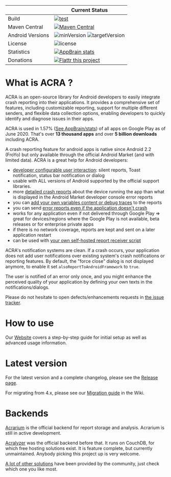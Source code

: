 
||Current Status|
|---|---|
|Build|[ ![test](https://github.com/ACRA/acra/workflows/test/badge.svg?branch=master) ](https://github.com/ACRA/acra/actions?query=workflow%3Atest)|
|Maven Central|[![Maven Central](https://img.shields.io/maven-central/v/ch.acra/acra-core.svg)](https://search.maven.org/#search%7Cga%7C1%7Cg%3A%22ch.acra%22)|
|Android Versions|![minVersion](https://img.shields.io/badge/dynamic/json?label=Android%20Min%20Version&query=version&url=https%3A%2F%2Ffaendir.com%2Fandroid%2Facra.php%3Fversion%3Dandroid-min) ![targetVersion](https://img.shields.io/badge/dynamic/json?label=Android%20Target%20Version&query=version&url=https%3A%2F%2Ffaendir.com%2Fandroid%2Facra.php%3Fversion%3Dandroid-target)|
|License|![license](https://img.shields.io/github/license/ACRA/acra.svg)|
| Statistics|[![AppBrain stats](https://www.appbrain.com/stats/libraries/shield/acra.svg)](https://www.appbrain.com/stats/libraries/details/acra/acra)|
|Donations|[![Flattr this project](http://api.flattr.com/button/flattr-badge-large.png)](https://flattr.com/submit/auto?user_id=kevingaudin&url=http://acra.ch&title=ACRA%20-%20Application%20Crash%20Reports%20for%20Android&language=&tags=opensource%2Candroid&category=software&description=ACRA%20%28Application%20Crash%20Reports%20for%20Android%29%20is%20an%20open%20source%20android%20library%20for%20developers%2C%20enabling%20their%20apps%20to%20send%20detailed%20reports%20when%20they%20crash.)|

What is ACRA ?
==============

ACRA is an open-source library for Android developers to easily integrate crash reporting into their applications. It provides a comprehensive set of features, including customizable reporting, support for multiple different senders, and flexible data collection options, enabling developers to quickly identify and diagnose issues in their apps.

ACRA is used in 1.57% ([See AppBrain/stats](https://www.appbrain.com/stats/libraries/details/acra/acra)) of all apps on Google Play as of June 2020. That's over **13 thousand apps** and over **5 billion downloads** including ACRA.

A crash reporting feature for android apps is native since Android 2.2 (FroYo) but only available through the official Android Market (and with limited data). ACRA is a great help for Android developers:

  * [developer configurable user interaction](https://www.acra.ch/docs/Interactions): silent reports, Toast notification, status bar notification or dialog
  * usable with ALL versions of Android supported by the official support libraries.
  * more [detailed crash reports](https://www.acra.ch/javadoc/latest/org/acra/ReportField.html) about the device running the app than what is displayed in the Android Market developer console error reports
  * you can [add your own variables content or debug traces](https://www.acra.ch/docs/AdvancedUsage#adding-your-own-custom-variables-or-traces-in-crash-reports-breadcrumbs) to the reports
  * you can send [error reports even if the application doesn't crash](https://www.acra.ch/docs/AdvancedUsage#sending-reports-for-caught-exceptions-or-for-unexpected-application-state-without-any-exception)
  * works for any application even if not delivered through Google Play => great for devices/regions where the Google Play is not available, beta releases or for enterprise private apps
  * if there is no network coverage, reports are kept and sent on a later application restart
  * can be used with [your own self-hosted report receiver script](https://www.acra.ch/docs/Senders)

ACRA's notification systems are clean. If a crash occurs, your application does not add user notifications over existing system's crash notifications or reporting features. By default, the "force close" dialog is not displayed anymore, to enable it set `alsoReportToAndroidFramework` to `true`.

The user is notified of an error only once, and you might enhance the perceived quality of your application by defining your own texts in the notifications/dialogs.

Please do not hesitate to open defects/enhancements requests in [the issue tracker](https://github.com/ACRA/acra/issues).

How to use
=====
Our [Website](https://www.acra.ch/docs/Setup) covers a step-by-step guide for initial setup as well as advanced usage information.

Latest version
===========================================

For the latest version and a complete changelog, please see the [Release page](https://github.com/ACRA/acra/releases).

For migrating from 4.x, please see our [Migration guide](https://github.com/ACRA/acra/wiki/Migrating) in the Wiki.

Backends
========

[Acrarium](https://github.com/F43nd1r/Acrarium) is the official backend for report storage and analysis. Acrarium is still in active development.

[Acralyzer](https://github.com/ACRA/acralyzer) was the official backend before that. It runs on CouchDB, for which free hosting solutions exist. It is feature complete, but currently unmaintained. Anybody picking this project up is very welcome.

[A lot of other solutions](https://www.acra.ch/docs/Backends) have been provided by the community, just check which one you like most.
